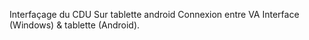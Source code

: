 Interfaçage du CDU Sur tablette android 
Connexion entre VA Interface (Windows) & tablette (Android).
